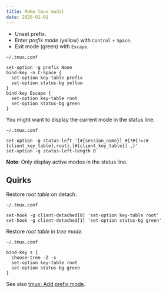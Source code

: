 ```yaml
---
title: Make tmux modal
date: 2020-01-01
---
```


- Unset prefix.
- Enter _prefix mode_ (yellow) with `Control` + `Space`.
- Exit mode (green) with `Escape`.

`~/.tmux.conf`

```
set-option -g prefix None
bind-key -n C-Space {
  set-option key-table prefix
  set-option status-bg yellow
}
bind-key Escape {
  set-option key-table root
  set-option status-bg green
}
```

You might want to display the current mode in the status line.

`~/.tmux.conf`

```
set-option -g status-left '[#{session_name}] #{?#{!=:#{client_key_table},root},[#{client_key_table}] ,}'
set-option -g status-left-length 0
```

**Note**: Only display active modes in the status line.

## Quirks

Restore _root table_ on detach.

`~/.tmux.conf`

```
set-hook -g client-detached[0] 'set-option key-table root'
set-hook -g client-detached[1] 'set-option status-bg green'
```

Restore _root table_ in _tree mode_.

`~/.tmux.conf`

```
bind-key s {
  choose-tree -Z -s
  set-option key-table root
  set-option status-bg green
}
```

See also [tmux: Add prefix mode].

[tmux: Add prefix mode]: ../add-prefix-mode/
